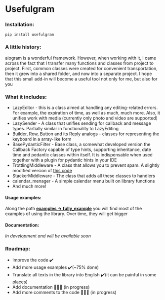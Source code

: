 # Usefulgram

### Installation:
`pip install usefulgram`

### A little history:
aiogram is a wonderful framework. However, when working with it, 
I came across the fact that I transfer many functions and 
classes from project to project. First, common classes were created 
for convenient transportation, then it grew
into a shared folder, and now into a separate project. I hope that this
small add-in will become a useful tool not only for me, but also for you

### What it includes:
- LazyEditor - this is a class aimed at handling any editing-related 
errors. For example, the expiration of time, as well as much, much more. 
Also, it unifies work with media (currently only photo and video are supported)
- LazySender - A class that unifies sending for callback and message types. 
Partially similar in functionality to LazyEditing
- Builder, Row, Button and its Reply analogs - classes for representing the keyboard
in a array-like form
- BasePydanticFilter - Base class, a somewhat developed version
the Callback Factory capable of type hints, supporting inheritance, 
date time and pedantic classes within itself. It is indispensable 
when used together with a plugin for pydantic hints in your IDE
- TrottlingMiddleware - A class that allows you to prevent spam. 
A slightly modified version of 
[this code](https://github.com/wakaree/simple_echo_bot/blob/main/middlewares/throttling.py)
- StackerMiddleware - The class that adds all these classes to handlers
- calendar_menager - A simple calendar menu built on library functions
- And much more!

#### Usage examples:
Along the path 
[**examples -> fully_example**](https://github.com/Sethis/usefulgram/tree/master/examples) 
you will find most of the examples 
of using the library. Over time, they will get bigger

#### Documentation: 
_In development and will be available soon_

### Roadmap:
- Improve the code ✔️
- Add more usage examples ✔️(~75% done)
- Translate all texts in the library into English ✔️(it can be painful in some places)
- Add documentation 🔨🔨🔨 (in progress)
- Add more comments to the code 🔨🔨🔨 (in progress)
